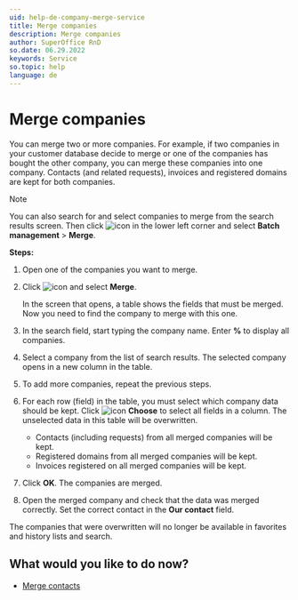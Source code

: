 ```yaml
---
uid: help-de-company-merge-service
title: Merge companies
description: Merge companies
author: SuperOffice RnD
so.date: 06.29.2022
keywords: Service
so.topic: help
language: de
---
```


# Merge companies

You can merge two or more companies. For example, if two companies in your customer database decide to merge or one of the companies has bought the other company, you can merge these companies into one company. Contacts (and related requests), invoices and registered domains are kept for both companies.

> [!NOTE]
> You can also search for and select companies to merge from the search results screen. Then click ![icon][img1] in the lower left corner and select **Batch management** > **Merge**.

**Steps:**

1. Open one of the companies you want to merge.
1. Click ![icon][img1] and select **Merge**.

    In the screen that opens, a table shows the fields that must be merged. Now you need to find the company to merge with this one.

1. In the search field, start typing the company name. Enter **%** to display all companies.

1. Select a company from the list of search results. The selected company opens in a new column in the table.

1. To add more companies, repeat the previous steps.

1. For each row (field) in the table, you must select which company data should be kept. Click ![icon][img2] **Choose** to select all fields in a column. The unselected data in this table will be overwritten.

    * Contacts (including requests) from all merged companies will be kept.
    * Registered domains from all merged companies will be kept.
    * Invoices registered on all merged companies will be kept.

1. Click **OK**. The companies are merged.

1. Open the merged company and check that the data was merged correctly. Set the correct contact in the **Our contact** field.

The companies that were overwritten will no longer be available in favorites and history lists and search.

## What would you like to do now?

* [Merge contacts][1]

<!-- Referenced links -->
[1]: ../person/merge-contacts.md

<!-- Referenced images -->
[img1]: ../../../../media/icons/btn-menu.png
[img2]: ../../../../media/icons/select-all.png


